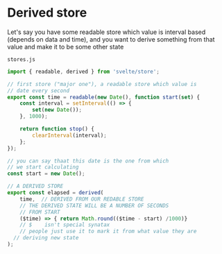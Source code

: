 # Derived store

Let's say you have some readable store which value is interval based (depends on data and time), and you want to derive something from that value and make it to be some other state

`stores.js`

```js
import { readable, derived } from 'svelte/store';

// first store ("major one"), a readable store which value is 
// date every second
export const time = readable(new Date(), function start(set) {
	const interval = setInterval(() => {
		set(new Date());
	}, 1000);

	return function stop() {
		clearInterval(interval);
	};
});

// you can say thaat this date is the one from which
// we start calculating
const start = new Date();

// A DERIVED STORE
export const elapsed = derived(
	time,  // DERIVED FROM OUR REDABLE STORE
	// THE DERIVED STATE WILL BE A NUMBER OF SECONDS
	// FROM START
	($time) => { return Math.round(($time - start) /1000)}
	// $    isn't special synatax
	// people just use it to mark it from what value they are 
  // deriving new state
);
```

